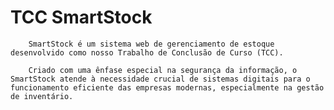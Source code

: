 # TCC SmartStock

        SmartStock é um sistema web de gerenciamento de estoque desenvolvido como nosso Trabalho de Conclusão de Curso (TCC).

        Criado com uma ênfase especial na segurança da informação, o SmartStock atende à necessidade crucial de sistemas digitais para o funcionamento eficiente das empresas modernas, especialmente na gestão de inventário.